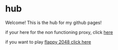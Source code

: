 # hub
Welcome! This is the hub for my github pages!

if your here for the non functioning proxy, click <a href="https://chargedpika.github.io/proxy/">here</a>

if you want to play <a href="https://chargedpika.github.io/Flappy-2048">flappy 2048 click here</a>

  <link rel="shortcut icon" href="E49BF24B-C065-4659-8CBC-542116F79AC9.jpeg">
  <link rel="apple-touch-icon" href="E49BF24B-C065-4659-8CBC-542116F79AC9.jpeg">
